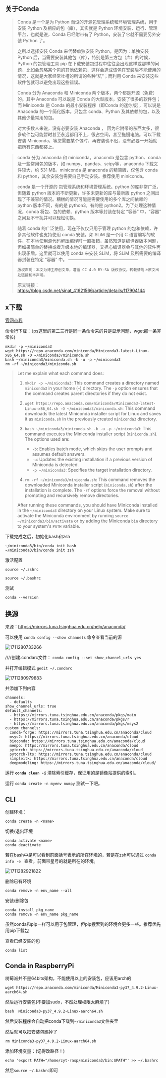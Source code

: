 ## 关于Conda

> Conda 是一个是为 Python 而设的开源包管理系统和环境管理系统，用于安装 Python 及相应的包（库），其实就是 Python 环境安装、运行、管理平台，也就是说，Conda 已经附带有了 Python，安装了它就不需要另外安装 Python 了。
>
> 之所以选择安装 Conda 来代替单独安装 Python，是因为：单独安装 Python 后，当需要安装其他包（库），特别是第三方包（库）的时候，Python 的包管理工具 pip 在下载安装包过程中往往会出现这样或那样的问题，比如会忽略某个包的其他依赖包，这样会造成该包在安装后不能使用的情况，这就是大家经常吐槽的所谓的各种“坑”；而利用 Conda 来安装这些软件包就可以避免出现这些错误。
>
> Conda 分为 Anaconda 和 Miniconda 两个版本，两个都是开源（免费）的。其中 Anaconda 可以说是 Conda 的大型版本，安装了很多的软件包；而 Miniconda 是 Conda 的最小安装程序（即Conda 的迷你版），可以说是 Anaconda 的一个简化版本，只包含 conda、Python 及其依赖的包，以及其他少量常用的包。
>
> 对大多数人来说，没有必要安装 Anaconda ， 因为它附带的东西太多，很多软件包可能暂时甚至永远都用不上，很占空间，甚至拖慢电脑。可以下载安装 Miniconda，等您需要某个包时，再安装也不迟，没有必要一开始就把所有东西都装上。

>
>
> conda 分为 anaconda 和 miniconda。anaconda 是包含 python、conda 及一些常用包的版本，如 numpy、pandas、scipy等，anaconda 下载文件较大，约 531 MB。miniconda 是 anaconda 的精简版，仅包含 conda 和 python，其余安装包需要自己手动安装。推荐使用 miniconda。
>
> conda 是一个开源的 包管理系统和环境管理系统。python 的库非常广泛，但随着 python 版本的不断更新，许多未更新的库与最新版 python 之间出现了不兼容的情况。糟糕的情况可能是需要使用的多个库之间依赖的 python 版本不同，有的是 python3，有的是 python2。为了处理这种情况，conda 将包、包的依赖、python 版本等封装在特定 “容器” 中，“容器” 之间互不干扰并可以轻松切换。
>
> 随着 conda 的广泛使用，现在不仅仅只用于管理 python 的包和依赖，许多其他软件也支持使用 conda 安装。如 SLiM 是一个用 C 语言编写的软件，在本地使用源代码解压编译时一直报错，虽然知道是编译器版本问题，但如果简单的替换或者升级本地的编译器，又担心编译器会与其他的软件再出现矛盾。这里就可以使用 conda 来安装 SLiM，将 SLiM 及所需要的编译器封装在特定 “容器” 中。
> ————————————————
>
>     版权声明：本文为博主原创文章，遵循 CC 4.0 BY-SA 版权协议，转载请附上原文出处链接和本声明。
>
> 原文链接：https://blog.csdn.net/sinat_41621566/article/details/117904144

## x下载

[官网点我](https://docs.anaconda.com/free/miniconda/)

命令行下载：（ps这里的第二三行是同一条命令来的只是显示问题，wget那一条非常长)

```
mkdir -p ~/miniconda3
wget https://repo.anaconda.com/miniconda/Miniconda3-latest-Linux-x86_64.sh -O ~/miniconda3/miniconda.sh
bash ~/miniconda3/miniconda.sh -b -u -p ~/miniconda3
rm -rf ~/miniconda3/miniconda.sh
```

> Let me explain what each command does:
>
> 1. `mkdir -p ~/miniconda3`: This command creates a directory named `miniconda3` in your home (`~`) directory. The `-p` option ensures that the command creates parent directories if they do not exist.
> 2. `wget https://repo.anaconda.com/miniconda/Miniconda3-latest-Linux-x86_64.sh -O ~/miniconda3/miniconda.sh`: This command downloads the latest Miniconda installer script for Linux and saves it as `miniconda.sh` in the previously created `miniconda3` directory.
> 3. `bash ~/miniconda3/miniconda.sh -b -u -p ~/miniconda3`: This command executes the Miniconda installer script (`miniconda.sh`). The options used are:
>
>    - `-b`: Enables batch mode, which skips the user prompts and assumes default answers.
>    - `-u`: Updates the existing installation if a previous version of Miniconda is detected.
>    - `-p ~/miniconda3`: Specifies the target installation directory.
> 4. `rm -rf ~/miniconda3/miniconda.sh`: This command removes the downloaded Miniconda installer script (`miniconda.sh`) after the installation is complete. The `-rf` options force the removal without prompting and recursively remove directories.
>
> After running these commands, you should have Miniconda installed in the `~/miniconda3` directory on your Linux system. Make sure to activate the Miniconda environment by running `source ~/miniconda3/bin/activate` or by adding the Miniconda `bin` directory to your system's `PATH` variable.

下载完成之后，初始化bash和zsh

```
~/miniconda3/bin/conda init bash
~/miniconda3/bin/conda init zsh
```

激活配置

`source ~/.zshrc`

`source ~/.bashrc`

测试

`conda --version`



## 换源

来源：https://mirrors.tuna.tsinghua.edu.cn/help/anaconda/

可以使用 `conda config --show channels` 命令查看当前的源

![1711280733266](image/Miniconda/1711280733266.png)

////创建.condarc文件：  `conda config --set show_channel_urls yes`

并打开编辑模式 `gedit ~/.condarc`

![1711280979883](image/Miniconda/1711280979883.png)

并添加下列内容

```
channels:
  - defaults
show_channel_urls: true
default_channels:
  - https://mirrors.tuna.tsinghua.edu.cn/anaconda/pkgs/main
  - https://mirrors.tuna.tsinghua.edu.cn/anaconda/pkgs/r
  - https://mirrors.tuna.tsinghua.edu.cn/anaconda/pkgs/msys2
custom_channels:
  conda-forge: https://mirrors.tuna.tsinghua.edu.cn/anaconda/cloud
  msys2: https://mirrors.tuna.tsinghua.edu.cn/anaconda/cloud
  bioconda: https://mirrors.tuna.tsinghua.edu.cn/anaconda/cloud
  menpo: https://mirrors.tuna.tsinghua.edu.cn/anaconda/cloud
  pytorch: https://mirrors.tuna.tsinghua.edu.cn/anaconda/cloud
  pytorch-lts: https://mirrors.tuna.tsinghua.edu.cn/anaconda/cloud
  simpleitk: https://mirrors.tuna.tsinghua.edu.cn/anaconda/cloud
  deepmodeling: https://mirrors.tuna.tsinghua.edu.cn/anaconda/cloud/
```

运行 **`conda clean -i`** 清除索引缓存，保证用的是镜像站提供的索引。

运行 `conda create -n myenv numpy` 测试一下吧。

## CLI

创建环境：

```
conda create -n <name> 
```

切换/退出环境

```text
conda activate <name>
conda deactivate
```

若在bash中是可以看到前面括号表示的所在环境的，若是在zsh可以通过 `conda info -e ` 查看，前面带星号的就是所在的环境。

![1711282921822](image/Miniconda/1711282921822.png)

删除已有环境

```text
conda remove -n env_name --all
```

安装/删除包

```text
conda install pkg_name
conda remove -n env_name pkg_name
```

虽然conda和pip一样可以用于包管理，但pip搜索到的环境会更多一些。推荐优先用pip下载包

查看已经安装的包

```etext
conda list
```



## Conda in RaspberryPi

树莓派并不是64bits架构，不能使用以上的安装包，应该用arch的

```
wget https://repo.anaconda.com/miniconda/Miniconda3-py37_4.9.2-Linux-aarch64.sh
```

然后运行安装包(不要加sudo，不然处理权限太麻烦了)

```
bash  Miniconda3-py37_4.9.2-Linux-aarch64.sh
```

然后安装程序会自动把conda下载到`~/miniconda3`文件夹里

然后就可以把安装包踢掉了

```
rm Miniconda3-py37_4.9.2-Linux-aarch64.sh 
```

添加环境变量：(记得改路径！)

```
echo 'export PATH="/home/zyt-rasp/miniconda3/bin:$PATH"' >> ~/.bashrc
```

然后`source ~/.bashrc`即可

